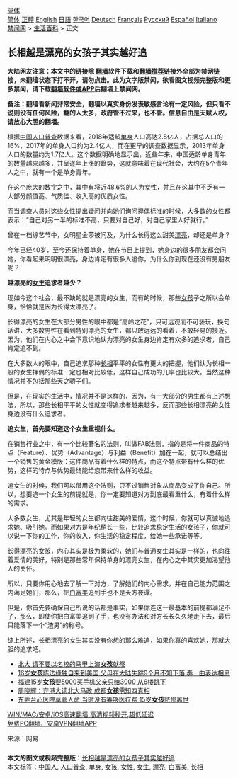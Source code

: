  <!-- 面包屑导航 --> <div class="breadcrumb"><!-- GTranslate: https://gtranslate.io/ -->  <div class="switcher notranslate">  <div class="selected">  <a href="#" onclick="return false;"> 简体</a>  </div>  <div class="option">  <a href="https://www.bannedbook.org" onclick="doGTranslate('zh-CN|zh-CN');jQuery('div.switcher div.selected a').html(jQuery(this).html());return false;" title="简体中文" class="nturl selected"> 简体</a>  <a href="https://www.bannedbook.org/zh-tw/" onclick="doGTranslate('zh-CN|zh-TW');jQuery('div.switcher div.selected a').html(jQuery(this).html());return false;" title="繁體中文" class="nturl"> 正體</a>  <a href="https://www.bannedbook.org/en/" onclick="doGTranslate('zh-CN|en');jQuery('div.switcher div.selected a').html(jQuery(this).html());return false;" title="English" class="nturl"> English</a>  <a href="https://www.bannedbook.org/ja/" onclick="doGTranslate('zh-CN|ja');jQuery('div.switcher div.selected a').html(jQuery(this).html());return false;" title="日本語" class="nturl"> 日語</a>  <a href="https://www.bannedbook.org/ko/" onclick="doGTranslate('zh-CN|ko');jQuery('div.switcher div.selected a').html(jQuery(this).html());return false;" title="한국어" class="nturl"> 한국어</a>  <a href="https://www.bannedbook.org/de/" onclick="doGTranslate('zh-CN|de');jQuery('div.switcher div.selected a').html(jQuery(this).html());return false;" title="Deutsch" class="nturl"> Deutsch</a>  <a href="https://www.bannedbook.org/fr/" onclick="doGTranslate('zh-CN|fr');jQuery('div.switcher div.selected a').html(jQuery(this).html());return false;" title="Français" class="nturl"> Français</a>  <a href="https://www.bannedbook.org/ru/" onclick="doGTranslate('zh-CN|ru');jQuery('div.switcher div.selected a').html(jQuery(this).html());return false;" title="Русский" class="nturl"> Русский</a>  <a href="https://www.bannedbook.org/es/" onclick="doGTranslate('zh-CN|es');jQuery('div.switcher div.selected a').html(jQuery(this).html());return false;" title="Español" class="nturl"> Español</a>  <a href="https://www.bannedbook.org/it/" onclick="doGTranslate('zh-CN|it');jQuery('div.switcher div.selected a').html(jQuery(this).html());return false;" title="Italiano" class="nturl"> Italiano</a>  </div>  </div>      <div class='breadcrumb-sub'><!-- Breadcrumb NavXT 6.3.0 --> <a href="https://www.bannedbook.org/" class="home">禁闻网</a> &gt; <a href="https://www.bannedbook.org/bnews/lifebaike/" class="category">生活百科</a> &gt; 正文</div></div><h2>长相越是漂亮的女孩子其实越好追</h2> <p class="notice"><b>大陆网友注意：本文中的链接除 <a href="https://github.com/bannedbook/fanqiang" >翻墙</a>软件下载和<a href="https://github.com/killgcd/justmysocks/blob/master/README.md">翻墙推荐</a>链接外全部为禁网链接，未翻墙状态下打不开，请勿点击。此为文字版禁闻，欲看图文视频完整版和更多禁闻，请下载<a href="https://github.com/bannedbook/fanqiang">翻墙软件或APP</a>后翻墙上禁闻网。</p><p>备注：翻墙看新闻非常安全，翻墙以真实身份发表敏感言论有一定风险，但只看不说则没有任何风险，翻的人太多，政府管不过来，也不管。信息自由是天赋人权，请放心大胆的翻墙。</b></p>  <div class="entry"> <p>根据<span class='wp_keywordlink_affiliate'><a href="https://www.bannedbook.org/" title="中国" target="_blank">中国</a></span><a href="https://www.bannedbook.org/bnews/tag/%E4%BA%BA%E5%8F%A3%E6%99%AE%E6%9F%A5/" class="st_tag internal_tag" rel="tag" title="标签 人口普查 下的日志">人口普查</a>数据来看，2018年适龄<a href="https://www.bannedbook.org/bnews/tag/%E5%8D%95%E8%BA%AB/" class="st_tag internal_tag" rel="tag" title="标签 单身 下的日志">单身</a>人口高达2.8亿人，占据总人口的16%，2017年的单身人口约为2.4亿人，而在更早的调查数据显示，2013年单身人口的数量约为1.7亿人。这个数据明确地显示出，近些年来，中国适龄单身青年的数量越来越多，并呈逐年上涨的趋势，这就意味着在现代社会，大约在5个青年人之中，就有一个是单身青年。</p> <p>在这个庞大的数字之中，其中有将近48.6%的人为<a href="https://www.bannedbook.org/bnews/tag/%e5%a5%b3%e6%80%a7/" class="st_tag internal_tag" rel="tag" title="标签 女性 下的日志">女性</a>，并且在这其中不乏有一大部分颜值高、气质佳、收入高的优质女性。</p> <p>而当调查人员对这些女性提出疑问并向她们询问择偶标准的时候，大多数的女性都表示：“自己对另一半的标准不高，只要对自己好，对自己家里人好就行。”</p> <p>曾在一档综艺节中，女明星金莎被问及，为什么长得这么甜美<a href="https://www.bannedbook.org/bnews/tag/%e6%bc%82%e4%ba%ae/" class="st_tag internal_tag" rel="tag" title="标签 漂亮 下的日志">漂亮</a>，却还是单身？</p> <p>今年已经40岁，至今还保持着单身，她在节目上提到，她身边的很多朋友都会问她，你看起来明明很漂亮，身边肯定有很多人追你，为什么你到现在还没有男朋友呢？</p>  <p><strong>越漂亮的<a href="https://www.bannedbook.org/bnews/tag/%e5%a5%b3%e7%94%9f/" class="st_tag internal_tag" rel="tag" title="标签 女生 下的日志">女生</a>追求者越少？</strong></p> <p>现如今这个社会，最不缺的就是漂亮的女生，而有的时候，那些<a href="https://www.bannedbook.org/bnews/tag/%e5%a5%b3%e5%ad%a9/" class="st_tag internal_tag" rel="tag" title="标签 女孩 下的日志">女孩</a>子之所以会单身，恰恰就是因为长得太漂亮了。</p> <p>长得漂亮的女生在大部分男性的眼中都是“高岭之花”，只可远观而不可亵玩，换句话讲，大多数男性在看到特别漂亮的女生，都只敢远远的看着，不敢轻易的接近。因为，他们在内心之中会下意识地认为漂亮的女生身边肯定有众多的追求者，自己肯定追不到。</p> <p>在大多数人的眼中，自己追求那种<a href="https://www.bannedbook.org/bnews/tag/%E9%95%BF%E7%9B%B8/" class="st_tag internal_tag" rel="tag" title="标签 长相 下的日志">长相</a>平平的女性有更大的把握，他们认为长相一般的女生择偶的标准一定也相对比较低，这样自己成功的几率也比较大。当然这种情况并不包括那些天之骄子们。</p> <p>但是，在现实的生活中，情况并不是这样的，因为，有一大部分的男生都有上述想法，所以，那些长相平平的女性就变得追求者越来越多，反而那些长相漂亮的女性身边没有什么追求者。</p>  <p><strong>追女生，首先要知道这个女生重视什么。</strong></p> <p>在销售行业之中，有一个比较著名的法则，叫做FAB法则，指的是将一件商品的特点（Feature）、优势（Advantage）与利益（Benefit）加在一起，就可以总结出一个销售的黄金模版：这件商品有着什么样的特点，而这个特点带有什么样的优势，这样的特点与优势最终能给您带来什么样的收益。</p> <p>追女生的时候，我们可以借用这个法则，只不过销售对象从商品变成了你自己。所以，想要追一个女生的前提就是，你一定要知道对方到底最看重什么，有着什么样的需求。</p> <p>大多数女生，尤其是年轻的女生都向往甜美的爱情，这个时候，你就可以真诚地追求她、吸引她。而如果对方是年纪稍长一些，比较追求稳定生活的女孩子，你就可以说一下你的工作，你的收入，你生活的稳定程度，给她一些承诺等等。</p> <p>长得漂亮的女孩，内心其实是极为柔软的，她们与普通女生其实是一样的，也向往着爱情的美好，特别是那些常年保持单身的漂亮女生，在内心之中其实更加渴望他人的关怀。</p>  <p>所以，只要你用心地去了解一下对方，了解她们的内心需求，并在自己能力范围之内满足她们，那么，把<a href="https://www.bannedbook.org/bnews/tag/%e7%99%bd%e5%af%8c%e7%be%8e/" class="st_tag internal_tag" rel="tag" title="标签 白富美 下的日志">白富美</a>追到手也不是天方夜谭。</p> <p>但是，你首先要确保自己所说的话都是事实，如果你连这一最基本的前提都满足不了，那么，即使你把白富美追到了手，也没有办法和对方长长久久地走下去，最后只能落下一个“渣男”的称号。</p> <p>综上所述，长相漂亮的女生其实没有你想的那么难追，如果你真的喜欢她，那就大胆的追求吧。</p> <ul class='op-related-articles' title='相关阅读'> <li><a href='https://www.bannedbook.org/bnews/comments/20210717/1589100.html' target='_blank'>北大 请不要以名校的马甲上演<b>女孩</b>献祭</a></li> <li><a href='https://www.bannedbook.org/bnews/bannedvideo/20210717/1588794.html' target='_blank'>16岁<b>女孩</b>陈法缘独自来到美国 父母在大陆失踪9个月不知下落 奏一曲表达相思</a></li> <li><a href='https://www.bannedbook.org/bnews/baitai/20210715/1587600.html' target='_blank'>福建15岁<b>女孩</b>要5000买手机父亲只给3000 从6楼跳下</a></li> <li><a href='https://www.bannedbook.org/bnews/comments/20210715/1587410.html' target='_blank'>周晓辉：弃港大读北大马政 成都<b>女孩</b>需知四真相</a></li> <li><a href='https://www.bannedbook.org/bnews/topimagenews/20210715/1587324.html' target='_blank'>东莞台心医院草菅人命 当时没有筹够医疗费 15岁<b>女孩</b>悲惨离世</a></li> </ul> <p class="texttj"> <a href="https://github.com/bannedbook/fanqiang/wiki/V2ray%E6%9C%BA%E5%9C%BA" target="_blank">WIN/MAC/安卓/iOS高速翻墙:高清视频秒开,超低延迟</a><br/> <a href="https://github.com/bannedbook/fanqiang/wiki/%E7%A6%81%E9%97%BB%E7%BD%91%E5%AE%89%E5%8D%93%E7%BF%BB%E5%A2%99%E6%96%B0%E9%97%BBAPP" target="_blank">免费PC翻墙、安卓VPN翻墙APP</a></p><p> 来源：网易 </p> <a name='sharetosocial'></a>  <div style="margin-bottom:5px;padding-bottom:5px;clear:both"> <div id="archive-pix-1" class="banner-ads"> <!-- AuctionX Display platform tag START --> <div id="26318x728x90x621x_ADSLOT2" clicktrack="%%CLICK_URL_ESC%%"></div> <!-- AuctionX Display platform tag END --> </div> <div id="archive-pix-2" class="banner-ads"> <!-- AuctionX Display platform tag START --> <div id="26315x300x250x621x_ADSLOT2" clicktrack="%%CLICK_URL_ESC%%"></div> <!-- AuctionX Display platform tag END --> </div> </div>    <div id="archive-pix-1" class="banner-ads"> <!-- AuctionX Display platform tag START --> <div id="26318x728x90x621x_ADSLOT3" clicktrack="%%CLICK_URL_ESC%%"></div> <!-- AuctionX Display platform tag END --> </div> <div><b>本文的图文或视频完整版</b>：<a href='https://www.bannedbook.org/bnews/lifebaike/20210717/1589140.html'>长相越是漂亮的女孩子其实越好追</a></div>  </div><!--END ENTRY--> <div class="postfooter"> <div>本文标签：<a href="https://www.bannedbook.org/bnews/tag/%e4%b8%ad%e5%9b%bd%e4%ba%ba/" rel="tag">中国人</a>, <a href="https://www.bannedbook.org/bnews/tag/%E4%BA%BA%E5%8F%A3%E6%99%AE%E6%9F%A5/" rel="tag">人口普查</a>, <a href="https://www.bannedbook.org/bnews/tag/%E5%8D%95%E8%BA%AB/" rel="tag">单身</a>, <a href="https://www.bannedbook.org/bnews/tag/%e5%a5%b3%e5%ad%a9/" rel="tag">女孩</a>, <a href="https://www.bannedbook.org/bnews/tag/%e5%a5%b3%e6%80%a7/" rel="tag">女性</a>, <a href="https://www.bannedbook.org/bnews/tag/%e5%a5%b3%e7%94%9f/" rel="tag">女生</a>, <a href="https://www.bannedbook.org/bnews/tag/%e6%bc%82%e4%ba%ae/" rel="tag">漂亮</a>, <a href="https://www.bannedbook.org/bnews/tag/%e7%99%bd%e5%af%8c%e7%be%8e/" rel="tag">白富美</a>, <a href="https://www.bannedbook.org/bnews/tag/%E9%95%BF%E7%9B%B8/" rel="tag">长相</a></div>  </div><!--END POSTFOOTER--> 